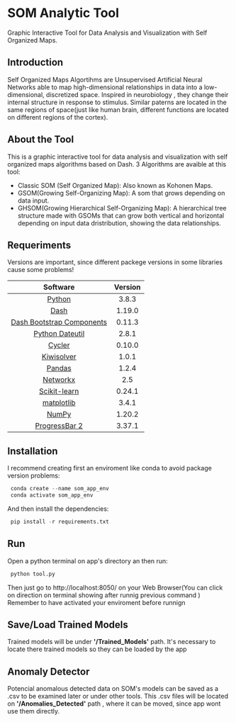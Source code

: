 # SOM Analytic Tool

Graphic Interactive Tool for Data Analysis and Visualization with Self Organized Maps.


## Introduction
 Self Organized Maps Algortihms are Unsupervised Artificial Neural Networks able to map  high-dimensional relationships in data into a low-dimensional, discretized space.
 Inspired in neurobiology , they change their internal structure in response to stimulus. Similar paterns are located in the same regions of space(just like human brain, different functions are located on different regions of the cortex).


## About the Tool
This is a graphic interactive tool for data analysis and visualization with self organized maps algorithms based on Dash.
  3 Algorithms are avaible at this tool:

  * Classic SOM (Self Organized Map):  Also known as Kohonen Maps.
  * GSOM(Growing Self-Organizing Map): A som that grows depending on data input.
  * GHSOM(Growing Hierarchical Self-Organizing Map): A hierarchical tree structure made with GSOMs that can grow  both vertical and horizontal depending on input data dristribution, showing the data relationships.


## Requeriments
Versions are important, since different packege versions in some libraries cause some problems!

| Software  | Version |
|:--------------------------------------------------------------:|:-------:|
| [Python](https://www.python.org/downloads/)                    | 3.8.3  | 
| [Dash](https://dash.plotly.com/installation)                   | 1.19.0 | 
| [Dash Bootstrap Components](https://dash-bootstrap-components.opensource.faculty.ai/)  | 0.11.3 | 
| [Python Dateutil](https://pypi.org/project/python-dateutil/)                      |  2.8.1| 
| [Cycler](https://pypi.org/project/Cycler/)                      | 0.10.0 | 
| [Kiwisolver](https://pypi.org/project/kiwisolver/)                      |1.0.1  | 
| [Pandas](https://pypi.org/project/pandas/)                      | 1.2.4 | 
| [Networkx](https://networkx.org/)                      | 2.5| 
| [Scikit-learn](https://scikit-learn.org/stable/install.html)                      | 0.24.1 | 
| [matplotlib](https://matplotlib.org/)                          | 3.4.1   |
| [NumPy](http://www.numpy.org/)                                 | 1.20.2  | 
| [ProgressBar 2](https://pypi.org/project/progressbar2/)        | 3.37.1  | 
                 
## Installation
I recommend creating first an enviroment like conda to avoid package version problems:
```python
 conda create --name som_app_env
 conda activate som_app_env
 ```
And then install the dependencies:
```python
 pip install -r requirements.txt 
 ```
 
## Run
Open a python terminal on app's directory an then run:
```python
 python tool.py 
 ```
Then just go to http://localhost:8050/ on your Web Browser(You can click on direction on terminal showing after runnig previous command )
Remember to have activated your enviroment before runnign



## Save/Load Trained Models
Trained models will be under **'/Trained_Models'** path. It's necessary to locate there trained models so they can be loaded by the app

## Anomaly Detector
Potencial anomalous detected data on SOM's models can be saved as a .csv to be examined later or under other tools. 
This .csv files will be located on **'/Anomalies_Detected'** path , where it can be moved, since app wont use them directly.
